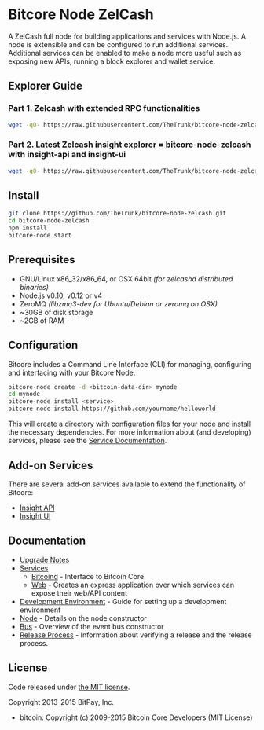 Bitcore Node ZelCash
============

A ZelCash full node for building applications and services with Node.js. A node is extensible and can be configured to run additional services. Additional services can be enabled to make a node more useful such as exposing new APIs, running a block explorer and wallet service.

## Explorer Guide
### Part 1. Zelcash with extended RPC functionalities
```bash
wget -qO- https://raw.githubusercontent.com/TheTrunk/bitcore-node-zelcash/master/installZelcashd.sh | bash
```
### Part 2. Latest Zelcash insight explorer = bitcore-node-zelcash with insight-api and insight-ui
```bash
wget -qO- https://raw.githubusercontent.com/TheTrunk/bitcore-node-zelcash/master/installExplorer.sh | bash
```
## Install

```bash
git clone https://github.com/TheTrunk/bitcore-node-zelcash.git
cd bitcore-node-zelcash
npm install
bitcore-node start
```

## Prerequisites

- GNU/Linux x86_32/x86_64, or OSX 64bit *(for zelcashd distributed binaries)*
- Node.js v0.10, v0.12 or v4
- ZeroMQ *(libzmq3-dev for Ubuntu/Debian or zeromq on OSX)*
- ~30GB of disk storage
- ~2GB of RAM

## Configuration

Bitcore includes a Command Line Interface (CLI) for managing, configuring and interfacing with your Bitcore Node.

```bash
bitcore-node create -d <bitcoin-data-dir> mynode
cd mynode
bitcore-node install <service>
bitcore-node install https://github.com/yourname/helloworld
```

This will create a directory with configuration files for your node and install the necessary dependencies. For more information about (and developing) services, please see the [Service Documentation](docs/services.md).

## Add-on Services

There are several add-on services available to extend the functionality of Bitcore:

- [Insight API](https://github.com/TheTrunk/insight-api)
- [Insight UI](https://github.com/TheTrunk/insight-ui)

## Documentation

- [Upgrade Notes](docs/upgrade.md)
- [Services](docs/services.md)
  - [Bitcoind](docs/services/bitcoind.md) - Interface to Bitcoin Core
  - [Web](docs/services/web.md) - Creates an express application over which services can expose their web/API content
- [Development Environment](docs/development.md) - Guide for setting up a development environment
- [Node](docs/node.md) - Details on the node constructor
- [Bus](docs/bus.md) - Overview of the event bus constructor
- [Release Process](docs/release.md) - Information about verifying a release and the release process.


## License

Code released under [the MIT license](https://github.com/bitpay/bitcore-node/blob/master/LICENSE).

Copyright 2013-2015 BitPay, Inc.

- bitcoin: Copyright (c) 2009-2015 Bitcoin Core Developers (MIT License)
